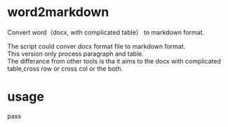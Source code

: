 # word2markdown
Convert word（docx, with complicated table） to markdown format.

The script could conver docx format file to markdown format.<br/>
This version only process paragraph and table.<br/>
The differance from other tools is tha it aims to the docx with complicated table,cross row or cross col or the both.

# usage
pass







